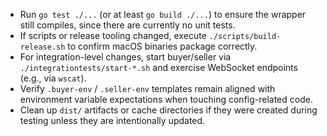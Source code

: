 - Run `go test ./...` (or at least `go build ./...`) to ensure the wrapper still compiles, since there are currently no unit tests.
- If scripts or release tooling changed, execute `./scripts/build-release.sh` to confirm macOS binaries package correctly.
- For integration-level changes, start buyer/seller via `./integrationtests/start-*.sh` and exercise WebSocket endpoints (e.g., via `wscat`).
- Verify `.buyer-env` / `.seller-env` templates remain aligned with environment variable expectations when touching config-related code.
- Clean up `dist/` artifacts or cache directories if they were created during testing unless they are intentionally updated.